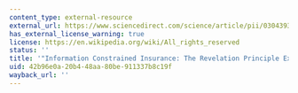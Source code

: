 ```yaml
---
content_type: external-resource
external_url: https://www.sciencedirect.com/science/article/pii/0304393288900384
has_external_license_warning: true
license: https://en.wikipedia.org/wiki/All_rights_reserved
status: ''
title: '"Information Constrained Insurance: The Revelation Principle Extended."'
uid: 42b96e0a-20b4-48aa-80be-911337b8c19f
wayback_url: ''
---
```

